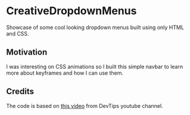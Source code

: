 # CreativeDropdownMenus
Showcase of some cool looking dropdown menus built using only HTML and CSS.

## Motivation
I was interesting on CSS animations so I built this simple navbar to learn more about keyframes and how I can use them.

## Credits
The code is based on [this video](https://www.youtube.com/watch?v=AIdslaUj9wg) from DevTips youtube channel.
